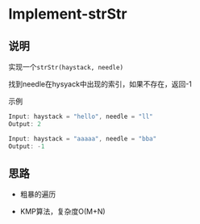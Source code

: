 # Implement-strStr

## 说明

实现一个`strStr(haystack, needle)`

找到needle在hysyack中出现的索引，如果不存在，返回-1

示例

```js
Input: haystack = "hello", needle = "ll"
Output: 2
```

```js
Input: haystack = "aaaaa", needle = "bba"
Output: -1
```

## 思路

- 粗暴的遍历

- KMP算法，复杂度O(M+N)
